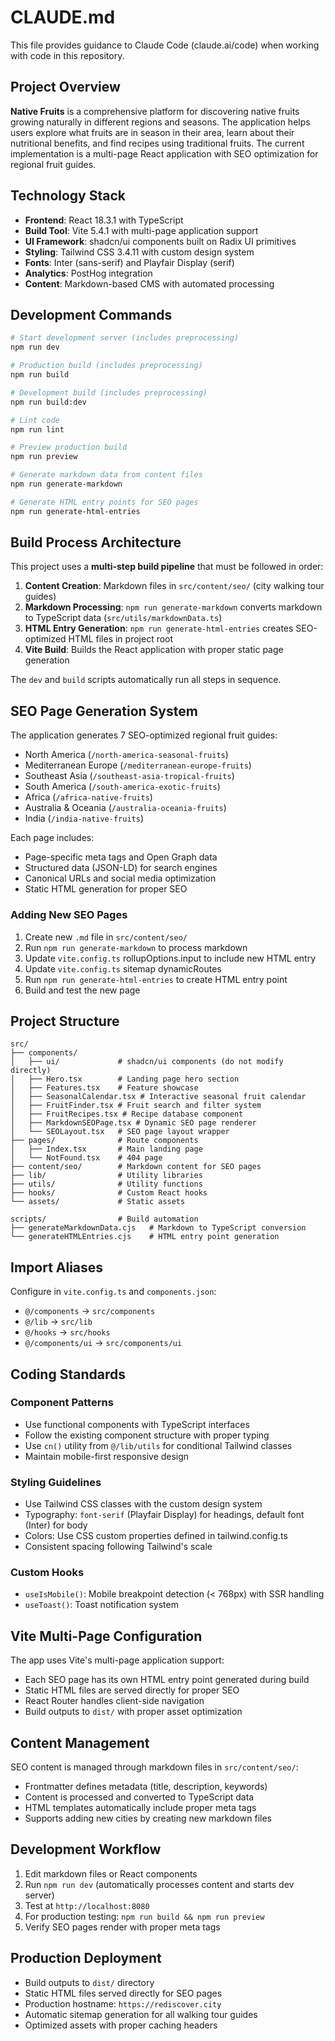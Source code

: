 # CLAUDE.md

This file provides guidance to Claude Code (claude.ai/code) when working with code in this repository.

## Project Overview

**Native Fruits** is a comprehensive platform for discovering native fruits growing naturally in different regions and seasons. The application helps users explore what fruits are in season in their area, learn about their nutritional benefits, and find recipes using traditional fruits. The current implementation is a multi-page React application with SEO optimization for regional fruit guides.

## Technology Stack

- **Frontend**: React 18.3.1 with TypeScript
- **Build Tool**: Vite 5.4.1 with multi-page application support
- **UI Framework**: shadcn/ui components built on Radix UI primitives
- **Styling**: Tailwind CSS 3.4.11 with custom design system
- **Fonts**: Inter (sans-serif) and Playfair Display (serif)
- **Analytics**: PostHog integration
- **Content**: Markdown-based CMS with automated processing

## Development Commands

```bash
# Start development server (includes preprocessing)
npm run dev

# Production build (includes preprocessing)
npm run build

# Development build (includes preprocessing)
npm run build:dev

# Lint code
npm run lint

# Preview production build
npm run preview

# Generate markdown data from content files
npm run generate-markdown

# Generate HTML entry points for SEO pages
npm run generate-html-entries
```

## Build Process Architecture

This project uses a **multi-step build pipeline** that must be followed in order:

1. **Content Creation**: Markdown files in `src/content/seo/` (city walking tour guides)
2. **Markdown Processing**: `npm run generate-markdown` converts markdown to TypeScript data (`src/utils/markdownData.ts`)
3. **HTML Entry Generation**: `npm run generate-html-entries` creates SEO-optimized HTML files in project root
4. **Vite Build**: Builds the React application with proper static page generation

The `dev` and `build` scripts automatically run all steps in sequence.

## SEO Page Generation System

The application generates 7 SEO-optimized regional fruit guides:
- North America (`/north-america-seasonal-fruits`)
- Mediterranean Europe (`/mediterranean-europe-fruits`)
- Southeast Asia (`/southeast-asia-tropical-fruits`)
- South America (`/south-america-exotic-fruits`)
- Africa (`/africa-native-fruits`)
- Australia & Oceania (`/australia-oceania-fruits`)
- India (`/india-native-fruits`)

Each page includes:
- Page-specific meta tags and Open Graph data
- Structured data (JSON-LD) for search engines
- Canonical URLs and social media optimization
- Static HTML generation for proper SEO

### Adding New SEO Pages

1. Create new `.md` file in `src/content/seo/`
2. Run `npm run generate-markdown` to process markdown
3. Update `vite.config.ts` rollupOptions.input to include new HTML entry
4. Update `vite.config.ts` sitemap dynamicRoutes
5. Run `npm run generate-html-entries` to create HTML entry point
6. Build and test the new page

## Project Structure

```
src/
├── components/
│   ├── ui/             # shadcn/ui components (do not modify directly)
│   ├── Hero.tsx        # Landing page hero section
│   ├── Features.tsx    # Feature showcase
│   ├── SeasonalCalendar.tsx # Interactive seasonal fruit calendar
│   ├── FruitFinder.tsx # Fruit search and filter system
│   ├── FruitRecipes.tsx # Recipe database component
│   ├── MarkdownSEOPage.tsx # Dynamic SEO page renderer
│   └── SEOLayout.tsx   # SEO page layout wrapper
├── pages/              # Route components
│   ├── Index.tsx       # Main landing page
│   └── NotFound.tsx    # 404 page
├── content/seo/        # Markdown content for SEO pages
├── lib/                # Utility libraries
├── utils/              # Utility functions
├── hooks/              # Custom React hooks
└── assets/             # Static assets

scripts/                # Build automation
├── generateMarkdownData.cjs   # Markdown to TypeScript conversion
└── generateHTMLEntries.cjs    # HTML entry point generation
```

## Import Aliases

Configure in `vite.config.ts` and `components.json`:
- `@/components` → `src/components`
- `@/lib` → `src/lib`
- `@/hooks` → `src/hooks`
- `@/components/ui` → `src/components/ui`

## Coding Standards

### Component Patterns
- Use functional components with TypeScript interfaces
- Follow the existing component structure with proper typing
- Use `cn()` utility from `@/lib/utils` for conditional Tailwind classes
- Maintain mobile-first responsive design

### Styling Guidelines
- Use Tailwind CSS classes with the custom design system
- Typography: `font-serif` (Playfair Display) for headings, default font (Inter) for body
- Colors: Use CSS custom properties defined in tailwind.config.ts
- Consistent spacing following Tailwind's scale

### Custom Hooks
- `useIsMobile()`: Mobile breakpoint detection (< 768px) with SSR handling
- `useToast()`: Toast notification system

## Vite Multi-Page Configuration

The app uses Vite's multi-page application support:
- Each SEO page has its own HTML entry point generated during build
- Static HTML files are served directly for proper SEO
- React Router handles client-side navigation
- Build outputs to `dist/` with proper asset optimization

## Content Management

SEO content is managed through markdown files in `src/content/seo/`:
- Frontmatter defines metadata (title, description, keywords)
- Content is processed and converted to TypeScript data
- HTML templates automatically include proper meta tags
- Supports adding new cities by creating new markdown files

## Development Workflow

1. Edit markdown files or React components
2. Run `npm run dev` (automatically processes content and starts dev server)
3. Test at `http://localhost:8080`
4. For production testing: `npm run build && npm run preview`
5. Verify SEO pages render with proper meta tags

## Production Deployment

- Build outputs to `dist/` directory
- Static HTML files served directly for SEO pages
- Production hostname: `https://rediscover.city`
- Automatic sitemap generation for all walking tour guides
- Optimized assets with proper caching headers